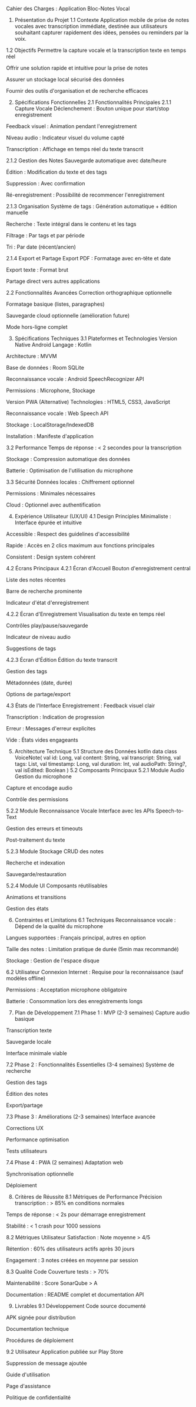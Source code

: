 Cahier des Charges : Application Bloc-Notes Vocal
1. Présentation du Projet
1.1 Contexte
Application mobile de prise de notes vocales avec transcription immédiate, destinée aux utilisateurs souhaitant capturer rapidement des idées, pensées ou reminders par la voix.

1.2 Objectifs
Permettre la capture vocale et la transcription texte en temps réel

Offrir une solution rapide et intuitive pour la prise de notes

Assurer un stockage local sécurisé des données

Fournir des outils d'organisation et de recherche efficaces

2. Spécifications Fonctionnelles
2.1 Fonctionnalités Principales
2.1.1 Capture Vocale
Déclenchement : Bouton unique pour start/stop enregistrement

Feedback visuel : Animation pendant l'enregistrement

Niveau audio : Indicateur visuel du volume capté

Transcription : Affichage en temps réel du texte transcrit

2.1.2 Gestion des Notes
Sauvegarde automatique avec date/heure

Édition : Modification du texte et des tags

Suppression : Avec confirmation

Ré-enregistrement : Possibilité de recommencer l'enregistrement

2.1.3 Organisation
Système de tags : Génération automatique + édition manuelle

Recherche : Texte intégral dans le contenu et les tags

Filtrage : Par tags et par période

Tri : Par date (récent/ancien)

2.1.4 Export et Partage
Export PDF : Formatage avec en-tête et date

Export texte : Format brut

Partage direct vers autres applications

2.2 Fonctionnalités Avancées
Correction orthographique optionnelle

Formatage basique (listes, paragraphes)

Sauvegarde cloud optionnelle (amélioration future)

Mode hors-ligne complet

3. Spécifications Techniques
3.1 Plateformes et Technologies
Version Native Android
Langage : Kotlin

Architecture : MVVM

Base de données : Room SQLite

Reconnaissance vocale : Android SpeechRecognizer API

Permissions : Microphone, Stockage

Version PWA (Alternative)
Technologies : HTML5, CSS3, JavaScript

Reconnaissance vocale : Web Speech API

Stockage : LocalStorage/IndexedDB

Installation : Manifeste d'application

3.2 Performance
Temps de réponse : < 2 secondes pour la transcription

Stockage : Compression automatique des données

Batterie : Optimisation de l'utilisation du microphone

3.3 Sécurité
Données locales : Chiffrement optionnel

Permissions : Minimales nécessaires

Cloud : Optionnel avec authentification

4. Expérience Utilisateur (UX/UI)
4.1 Design Principles
Minimaliste : Interface épurée et intuitive

Accessible : Respect des guidelines d'accessibilité

Rapide : Accès en 2 clics maximum aux fonctions principales

Consistent : Design system cohérent

4.2 Écrans Principaux
4.2.1 Écran d'Accueil
Bouton d'enregistrement central

Liste des notes récentes

Barre de recherche prominente

Indicateur d'état d'enregistrement

4.2.2 Écran d'Enregistrement
Visualisation du texte en temps réel

Contrôles play/pause/sauvegarde

Indicateur de niveau audio

Suggestions de tags

4.2.3 Écran d'Édition
Édition du texte transcrit

Gestion des tags

Métadonnées (date, durée)

Options de partage/export

4.3 États de l'Interface
Enregistrement : Feedback visuel clair

Transcription : Indication de progression

Erreur : Messages d'erreur explicites

Vide : États vides engageants

5. Architecture Technique
5.1 Structure des Données
kotlin
data class VoiceNote(
    val id: Long,
    val content: String,
    val transcript: String,
    val tags: List<String>,
    val timestamp: Long,
    val duration: Int,
    val audioPath: String?,
    val isEdited: Boolean
)
5.2 Composants Principaux
5.2.1 Module Audio
Gestion du microphone

Capture et encodage audio

Contrôle des permissions

5.2.2 Module Reconnaissance Vocale
Interface avec les APIs Speech-to-Text

Gestion des erreurs et timeouts

Post-traitement du texte

5.2.3 Module Stockage
CRUD des notes

Recherche et indexation

Sauvegarde/restauration

5.2.4 Module UI
Composants réutilisables

Animations et transitions

Gestion des états

6. Contraintes et Limitations
6.1 Techniques
Reconnaissance vocale : Dépend de la qualité du microphone

Langues supportées : Français principal, autres en option

Taille des notes : Limitation pratique de durée (5min max recommandé)

Stockage : Gestion de l'espace disque

6.2 Utilisateur
Connexion Internet : Requise pour la reconnaissance (sauf modèles offline)

Permissions : Acceptation microphone obligatoire

Batterie : Consommation lors des enregistrements longs

7. Plan de Développement
7.1 Phase 1 : MVP (2-3 semaines)
Capture audio basique

Transcription texte

Sauvegarde locale

Interface minimale viable

7.2 Phase 2 : Fonctionnalités Essentielles (3-4 semaines)
Système de recherche

Gestion des tags

Édition des notes

Export/partage

7.3 Phase 3 : Améliorations (2-3 semaines)
Interface avancée

Corrections UX

Performance optimisation

Tests utilisateurs

7.4 Phase 4 : PWA (2 semaines)
Adaptation web

Synchronisation optionnelle

Déploiement

8. Critères de Réussite
8.1 Métriques de Performance
Précision transcription : > 85% en conditions normales

Temps de réponse : < 2s pour démarrage enregistrement

Stabilité : < 1 crash pour 1000 sessions

8.2 Métriques Utilisateur
Satisfaction : Note moyenne > 4/5

Rétention : 60% des utilisateurs actifs après 30 jours

Engagement : 3 notes créées en moyenne par session

8.3 Qualité Code
Couverture tests : > 70%

Maintenabilité : Score SonarQube > A

Documentation : README complet et documentation API

9. Livrables
9.1 Développement
Code source documenté

APK signée pour distribution

Documentation technique

Procédures de déploiement

9.2 Utilisateur
Application publiée sur Play Store

Suppression de message ajoutée

Guide d'utilisation

Page d'assistance

Politique de confidentialité
